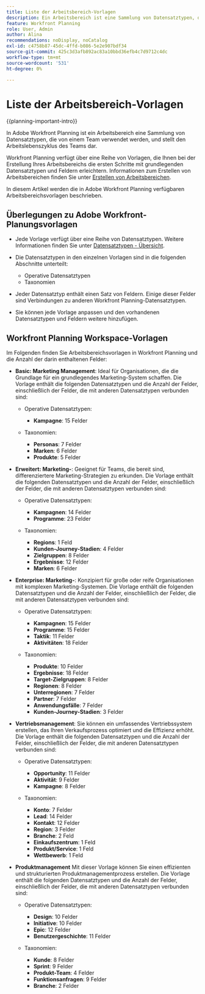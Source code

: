 ```yaml
---
title: Liste der Arbeitsbereich-Vorlagen
description: Ein Arbeitsbereich ist eine Sammlung von Datensatztypen, die von einem Team verwendet werden und den Arbeitszyklus des Teams darstellen. Adobe Workfront Planning verfügt über eine Reihe von Vorlagen, die Ihnen bei der Erstellung Ihres Arbeitsbereichs die ersten Schritte mit grundlegenden Datensatztypen und Feldern erleichtern.
feature: Workfront Planning
role: User, Admin
author: Alina
recommendations: noDisplay, noCatalog
exl-id: c4758b87-45dc-4ffd-b086-5e2e907bdf34
source-git-commit: 425c3d3afb892ac83a10bbd36efb4c7d9712c4dc
workflow-type: tm+mt
source-wordcount: '531'
ht-degree: 0%

---
```



# Liste der Arbeitsbereich-Vorlagen

{{planning-important-intro}}

In Adobe Workfront Planning ist ein Arbeitsbereich eine Sammlung von Datensatztypen, die von einem Team verwendet werden, und stellt den Arbeitslebenszyklus des Teams dar.

Workfront Planning verfügt über eine Reihe von Vorlagen, die Ihnen bei der Erstellung Ihres Arbeitsbereichs die ersten Schritte mit grundlegenden Datensatztypen und Feldern erleichtern. Informationen zum Erstellen von Arbeitsbereichen finden Sie unter [Erstellen von Arbeitsbereichen](/help/quicksilver/planning/architecture/create-workspaces.md).

In diesem Artikel werden die in Adobe Workfront Planning verfügbaren Arbeitsbereichsvorlagen beschrieben.

## Überlegungen zu Adobe Workfront-Planungsvorlagen

* Jede Vorlage verfügt über eine Reihe von Datensatztypen. Weitere Informationen finden Sie unter [Datensatztypen - Übersicht](/help/quicksilver/planning/architecture/overview-of-record-types.md).
* Die Datensatztypen in den einzelnen Vorlagen sind in die folgenden Abschnitte unterteilt:

   * Operative Datensatztypen
   * Taxonomien
* Jeder Datensatztyp enthält einen Satz von Feldern. Einige dieser Felder sind Verbindungen zu anderen Workfront Planning-Datensatztypen.
* Sie können jede Vorlage anpassen und den vorhandenen Datensatztypen und Feldern weitere hinzufügen.

<!-- I modeled this article by the "List of available Blueprints" and that articles does not have an Access area

## Access requirements

You must have the following: 

<table style="table-layout:auto">
 <col>
 </col>
 <col>
 </col>
 <tbody>
  <tr>
   <td role="rowheader"><p>Adobe Workfront plan*</p></td>
   <td>
<p>Any</p>
<!--the above is only for closed beta; when going to GA - activate the following plans:    
<p>Current plan: Prime and Ultimate</p>
<p>Legacy plan: Enterprise</p>->
   </td>
  </tr>
  <tr>
   <td role="rowheader"><p>Adobe Workfront license*</p></td>
   <td>
   <p>Any</p> 
  <p>For more information, see <a href="../../administration-and-setup/add-users/access-levels-and-object-permissions/wf-licenses.md" class="MCXref xref">Adobe Workfront licenses overview</a>.</p> </td>
  </tr>
  <tr>
   <td role="rowheader"><p>Product</p></td>
   <td>
   <p> Adobe Workfront</p> </td>
  </tr>
  <tr>
   <td role="rowheader">Access level*</td>
   <td> <p>Any</p>  
</td>
  </tr>
<tr>
   <td role="rowheader">Layout template</td>
   <td> <p>Your system administrator must add the Planning area in your layout template. </p>  
</td>
  </tr>
 </tbody>
</table>

>[!NOTE]
>
>*If you don't have access, ask your Workfront administrator if they set additional restrictions in your access level. For information on how a Workfront administrator can change your access level, see [Create or modify custom access levels](/help/quicksilver/administration-and-setup/add-users/configure-and-grant-access/create-modify-access-levels.md).

-->

## Workfront Planning Workspace-Vorlagen

Im Folgenden finden Sie Arbeitsbereichsvorlagen in Workfront Planning und die Anzahl der darin enthaltenen Felder:

* **Basic: Marketing Management**: Ideal für Organisationen, die die Grundlage für ein grundlegendes Marketing-System schaffen. Die Vorlage enthält die folgenden Datensatztypen und die Anzahl der Felder, einschließlich der Felder, die mit anderen Datensatztypen verbunden sind:

   * Operative Datensatztypen:

      * **Kampagne**: 15 Felder
   * Taxonomien:

      * **Personas**: 7 Felder
      * **Marken**: 6 Felder
      * **Produkte**: 5 Felder

* **Erweitert: Marketing-**: Geeignet für Teams, die bereit sind, differenziertere Marketing-Strategien zu erkunden. Die Vorlage enthält die folgenden Datensatztypen und die Anzahl der Felder, einschließlich der Felder, die mit anderen Datensatztypen verbunden sind:

   * Operative Datensatztypen:

      * **Kampagnen**: 14 Felder
      * **Programme**: 23 Felder

   * Taxonomien:
      * **Regions**: 1 Feld
      * **Kunden-Journey-Stadien**: 4 Felder
      * **Zielgruppen**: 8 Felder
      * **Ergebnisse**: 12 Felder
      * **Marken**: 6 Felder

* **Enterprise: Marketing-**: Konzipiert für große oder reife Organisationen mit komplexen Marketing-Systemen. Die Vorlage enthält die folgenden Datensatztypen und die Anzahl der Felder, einschließlich der Felder, die mit anderen Datensatztypen verbunden sind:

   * Operative Datensatztypen:

      * **Kampagnen**: 15 Felder
      * **Programme**: 15 Felder
      * **Taktik**: 11 Felder
      * **Aktivitäten**: 18 Felder

   * Taxonomien:

      * **Produkte**: 10 Felder
      * **Ergebnisse**: 18 Felder
      * **Target-Zielgruppen**: 8 Felder
      * **Regionen**: 8 Felder
      * **Unterregionen**: 7 Felder
      * **Partner**: 7 Felder
      * **Anwendungsfälle**: 7 Felder
      * **Kunden-Journey-Stadien**: 3 Felder

* **Vertriebsmanagement**: Sie können ein umfassendes Vertriebssystem erstellen, das Ihren Verkaufsprozess optimiert und die Effizienz erhöht. Die Vorlage enthält die folgenden Datensatztypen und die Anzahl der Felder, einschließlich der Felder, die mit anderen Datensatztypen verbunden sind:

   * Operative Datensatztypen:

      * **Opportunity**: 11 Felder
      * **Aktivität**: 9 Felder
      * **Kampagne**: 8 Felder
   * Taxonomien:
      * **Konto**: 7 Felder
      * **Lead**: 14 Felder
      * **Kontakt**: 12 Felder
      * **Region**: 3 Felder
      * **Branche**: 2 Feld
      * **Einkaufszentrum**: 1 Feld
      * **Produkt/Service**: 1 Feld
      * **Wettbewerb**: 1 Feld

* **Produktmanagement** Mit dieser Vorlage können Sie einen effizienten und strukturierten Produktmanagementprozess erstellen. Die Vorlage enthält die folgenden Datensatztypen und die Anzahl der Felder, einschließlich der Felder, die mit anderen Datensatztypen verbunden sind:

   * Operative Datensatztypen:

      * **Design**: 10 Felder
      * **Initiative**: 10 Felder
      * **Epic**: 12 Felder
      * **Benutzergeschichte**: 11 Felder

   * Taxonomien:

      * **Kunde**: 8 Felder
      * **Sprint**: 9 Felder
      * **Produkt-Team**: 4 Felder
      * **Funktionsanfragen**: 9 Felder
      * **Branche**: 2 Felder
